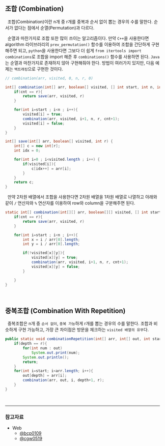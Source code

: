 ## 조합 (Combination)

&nbsp; 조합(Combination)이란 n개 중 r개를 중복과 순서 없이 뽑는 경우의 수를 말한다. 순서가 없다는 점에서 순열(Permutation)과 다르다.

&nbsp; 순열과 마찬가지로 조합 또한 많이 쓰이는 알고리즘이다. 만약 `C++`을 사용한다면 algorithm 라이브러리의 `prev_permutation()` 함수를 이용하여 조합을 간단하게 구현해주면 되고, `python`을 사용한다면 그보다 더 쉽게 `from itertools import combinations`로 조합을 import 해준 후 `combinations()` 함수를 사용하면 된다. `Java`는 순열과 마찬가지로 존재하지 않아 구현해줘야 한다. 방법이 여러가지 있지만, 다음 예제는 `백트래킹`으로 구현한 것이다.

```java
// combination(arr, visited, 0, n, r, 0)

int[] combination(int[] arr, boolean[] visited, [] int start, int n, int r, int cnt) {
    if(cnt == r){
        return save(arr, visited, r)
    }

    for(int i=start ; i<n ; i++){
        visited[i] = true;
        combination(arr, visited, i+1, n, r, cnt+1);
        visited[i] = false;
    }
}

int[] save(int[] arr, boolean[] visited, int r) {
    int[] c = new int[r];
    int idx = 0;

    for(int i=0 ; i<visited.length ; i++) {
        if(visited[i]){
            c[idx++] = arr[i];
        }
    }
    return c;
}
```

&nbsp; 만약 2차원 배열에서 조합을 사용한다면 2차원 배열을 1차원 배열로 나열하고 아래와 같이 `/` 연산자와 `%` 연산자를 이용하여 row와 column을 구분해주면 된다.

```java
static int[] combination(int[][] arr, boolean[][] visited, [] int start, int n, int r, int cnt) {
    if(cnt == r){
        return save(arr, visited, r)
    }

    for(int i=start ; i<n ; i++){
        int x = i / arr[0].length;
        int y = i / arr[0].length;

        if(!visited[x][y]){
            visited[x][y] = true;
            combination(arr, visited, i+1, n, r, cnt+1);
            visited[x][y] = false;
        }

    }
}
```

<br>

## 중복조합 (Combination With Repetition)

&nbsp; 중복조합은 n개 중 `순서 없이`, `중복 가능`하게 r개를 뽑는 경우의 수를 말한다. 조합과 비슷하게 구현 가능하고, 가장 큰 차이점은 방문을 체크하는 `visited 배열의 유무`다.

```java
public static void combinationRepetition(int[] arr, int[] out, int start, int depth, int r){
    if(depth == r){
        for(int num : out)
            System.out.print(num);
        System.out.println();
        return;
    }
    for(int i=start; i<arr.length; i++){
        out[depth] = arr[i];
        combination(arr, out, i, depth+1, r);
    }
}
```

</br>

---

### **참고자료**

- Web
  - [@bcp0109](https://bcp0109.tistory.com/15)
  - [@cgw0519](https://velog.io/@cgw0519/알고리즘-순열-중복순열-조합-중복조합-총정리)
